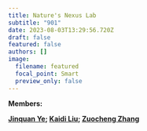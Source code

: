 ```yaml
---
title: Nature's Nexus Lab
subtitle: "901"
date: 2023-08-03T13:29:56.720Z
draft: false
featured: false
authors: []
image:
  filename: featured
  focal_point: Smart
  preview_only: false
---
```

**Members:**

**[J﻿inquan Ye](https://scholar.google.com.hk/citations?user=Rh4AFogAAAAJ&hl=zh-CN); [Kaidi Liu](https://www.researchgate.net/profile/Kaidi-Liu-5); [Zuocheng Zhang](https://www.researchgate.net/profile/Zuocheng-Zhang-3)**